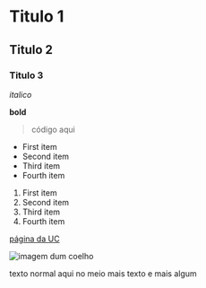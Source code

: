 # Titulo 1
## Titulo 2
### Titulo 3

*italico*

**bold**

> código aqui

- First item
- Second item
- Third item
- Fourth item

1. First item
2. Second item
3. Third item
4. Fourth item

[página da UC](http://www.uc.pt)

![imagem dum coelho](http://www.coellho.com)

texto normal aqui no meio
mais texto
e mais algum